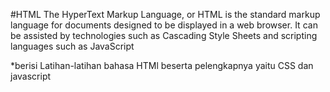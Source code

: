 #HTML 
The HyperText Markup Language, or HTML is the standard markup language for documents designed to be displayed in a web browser. It can be assisted by technologies such as Cascading Style Sheets and scripting languages such as JavaScript

*berisi Latihan-latihan bahasa HTMl beserta pelengkapnya yaitu CSS dan javascript